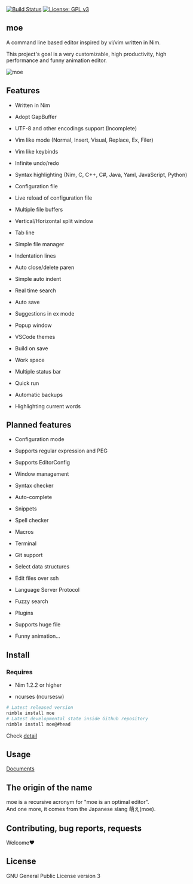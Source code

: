[![Build Status](https://travis-ci.org/fox0430/moe.svg?branch=master)](https://travis-ci.org/fox0430/moe)
[![License: GPL v3](https://img.shields.io/badge/License-GPLv3-blue.svg)](https://www.gnu.org/licenses/gpl-3.0)

## moe

A command line based editor inspired by vi/vim written in Nim.
 
This project's goal is a very customizable, high productivity, high performance and funny animation editor.


![moe](https://user-images.githubusercontent.com/15966436/86624198-df2b2800-bffd-11ea-9a37-c3caea2a3ccc.png)

## Features

- Written in Nim

- Adopt GapBuffer

- UTF-8 and other encodings support (Incomplete)

- Vim like mode (Normal, Insert, Visual, Replace, Ex, Filer)

- Vim like keybinds

- Infinite undo/redo

- Syntax highlighting (Nim, C, C++, C#, Java, Yaml, JavaScript, Python)

- Configuration file

- Live reload of configuration file

- Multiple file buffers

- Vertical/Horizontal split window

- Tab line

- Simple file manager

- Indentation lines

- Auto close/delete paren

- Simple auto indent

- Real time search

- Auto save

- Suggestions in ex mode

- Popup window

- VSCode themes

- Build on save

- Work space

- Multiple status bar

- Quick run

- Automatic backups

- Highlighting current words

## Planned features

- Configuration mode

- Supports regular expression and PEG

- Supports EditorConfig

- Window management

- Syntax checker

- Auto-complete

- Snippets

- Spell checker

- Macros

- Terminal

- Git support

- Select data structures

- Edit files over ssh

- Language Server Protocol

- Fuzzy search

- Plugins

- Supports huge file

- Funny animation...

## Install

### Requires

- Nim 1.2.2 or higher

- ncurses (ncursesw)

```sh
# Latest released version
nimble install moe
# Latest developmental state inside Github repository
nimble install moe@#head
```

Check [detail](https://github.com/fox0430/moe/blob/develop/documents/overview.md)
## Usage
[Documents](https://github.com/fox0430/moe/blob/develop/documents/index.md)

## The origin of the name
moe is a recursive acronym for "moe is an optimal editor".    
And one more, it comes from the Japanese slang 萌え(moe).

## Contributing, bug reports, requests
Welcome❤

## License

GNU General Public License version 3
